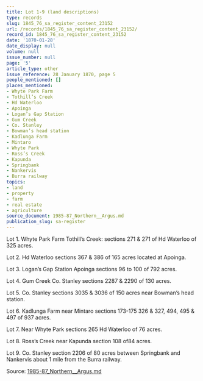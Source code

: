 ```yaml
---
title: Lot 1-9 (land descriptions)
type: records
slug: 1845_76_sa_register_content_23152
url: /records/1845_76_sa_register_content_23152/
record_id: 1845_76_sa_register_content_23152
date: '1870-01-28'
date_display: null
volume: null
issue_number: null
page: '5'
article_type: other
issue_reference: 28 January 1870, page 5
people_mentioned: []
places_mentioned:
- Whyte Park Farm
- Tothill’s Creek
- Hd Waterloo
- Apoinga
- Logan’s Gap Station
- Gum Creek
- Co. Stanley
- Bowman’s head station
- Kadlunga Farm
- Mintaro
- Whyte Park
- Ross’s Creek
- Kapunda
- Springbank
- Nankervis
- Burra railway
topics:
- land
- property
- farm
- real estate
- agriculture
source_document: 1985-87_Northern__Argus.md
publication_slug: sa-register
---
```


Lot 1.	Whyte Park Farm Tothill’s Creek: sections 271 & 271 of Hd Waterloo of 325 acres.

Lot 2.	Hd Waterloo sections 367 & 386 of 165 acres located at Apoinga.

Lot 3.	Logan’s Gap Station Apoinga sections 96 to 100 of 792 acres.

Lot 4.	Gum Creek  Co. Stanley sections 2287 & 2290 of 130 acres.

Lot 5.	Co. Stanley sections 3035 & 3036 of 150 acres near Bowman’s head station.

Lot 6.	Kadlunga Farm near Mintaro sections 173-175 326 & 327, 494, 495 & 497 of 937 acres.

Lot 7.	Near Whyte Park sections 265 Hd Waterloo of 76 acres.

Lot 8.	Ross’s Creek near Kapunda section 108 of84 acres.

Lot 9.	Co. Stanley section 2206 of 80 acres between Springbank and Nankervis about 1 mile from the Burra railway.

Source: [1985-87_Northern__Argus.md](/downloads/markdown/1985-87_Northern__Argus.md)
